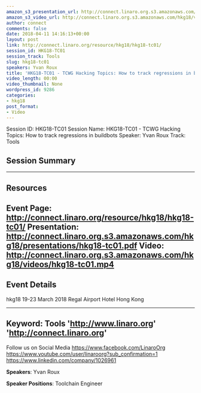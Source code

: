 ```yaml
---
amazon_s3_presentation_url: http://connect.linaro.org.s3.amazonaws.com/hkg18/presentations/hkg18-tc01.pdf
amazon_s3_video_url: http://connect.linaro.org.s3.amazonaws.com/hkg18/videos/hkg18-tc01.mp4
author: connect
comments: false
date: 2018-04-11 14:16:13+00:00
layout: post
link: http://connect.linaro.org/resource/hkg18/hkg18-tc01/
session_id: HKG18-TC01
session_track: Tools
slug: hkg18-tc01
speakers: Yvan Roux
title: 'HKG18-TC01 - TCWG Hacking Topics: How to track regressions in buildbots'
video_length: 00:00
video_thumbnail: None
wordpress_id: 9286
categories:
- hkg18
post_format:
- Video
---
```


Session ID: HKG18-TC01
Session Name: HKG18-TC01 - TCWG Hacking Topics: How to track regressions in buildbots
Speaker: Yvan Roux
Track: Tools


## Session Summary

---------------------------------------------------
## Resources
Event Page: http://connect.linaro.org/resource/hkg18/hkg18-tc01/
Presentation: http://connect.linaro.org.s3.amazonaws.com/hkg18/presentations/hkg18-tc01.pdf
Video: http://connect.linaro.org.s3.amazonaws.com/hkg18/videos/hkg18-tc01.mp4
 ---------------------------------------------------
## Event Details
hkg18
19-23 March 2018 
Regal Airport Hotel Hong Kong

---------------------------------------------------
Keyword: Tools
'http://www.linaro.org'
'http://connect.linaro.org'
---------------------------------------------------
Follow us on Social Media
https://www.facebook.com/LinaroOrg
https://www.youtube.com/user/linaroorg?sub_confirmation=1
https://www.linkedin.com/company/1026961

**Speakers**: Yvan Roux

**Speaker Positions**: Toolchain Engineer


